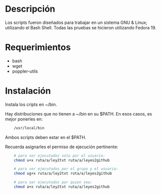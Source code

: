 Descripción
===========
Los scripts fueron diseñados para trabajar en un sistema GNU & Linux; utilizando el Bash Shell. Todas las pruebas se hicieron
utilizando Fedora 19.

Requerimientos
==============
* bash
* wget
* poppler-utils

Instalación
===========
Instala los cripts en ~/bin.

Hay distribuciones que no tienen a ~/bin en su $PATH. En esos casos, es mejor ponerles en: 

```bash
    /usr/local/bin
```

Ambos scripts deben estar en el $PATH.

Recuerda asignarles el permiso de ejecución pertinente:

```bash
    # para ser ejecutados solo por el usuario:
    chmod u+x ruta/a/ley2txt ruta/a/leyes2github

    # para ser ejecutados por el grupo y el usuario:
    chmod ug+x ruta/a/ley2txt ruta/a/leyes2github

    # para ser ejecutados por quien sea:
    chmod a+x ruta/a/ley2txt ruta/a/leyes2github
```

